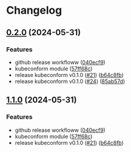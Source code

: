 # Changelog

## [0.2.0](https://github.com/Smana/daggerverse/compare/v0.1.0...v0.2.0) (2024-05-31)


### Features

* github release workfloww ([040ecf9](https://github.com/Smana/daggerverse/commit/040ecf9b27c37763092ec7c5662a96dfe7c98f2b))
* kubeconform module ([57ff68c](https://github.com/Smana/daggerverse/commit/57ff68cafc5f374bfeba0d3cf45890fd55afc9bf))
* release kubeconform v0.1.0 ([#21](https://github.com/Smana/daggerverse/issues/21)) ([b64c8fb](https://github.com/Smana/daggerverse/commit/b64c8fb2a3d0569a40c7c699b152e96dacbf2380))
* release kubeconform v0.1.0 ([#24](https://github.com/Smana/daggerverse/issues/24)) ([85ab57d](https://github.com/Smana/daggerverse/commit/85ab57d491906d2c578d99ae11eed8e1120c7dc7))

## [1.1.0](https://github.com/Smana/daggerverse/compare/v1.0.0...v1.1.0) (2024-05-31)


### Features

* github release workfloww ([040ecf9](https://github.com/Smana/daggerverse/commit/040ecf9b27c37763092ec7c5662a96dfe7c98f2b))
* kubeconform module ([57ff68c](https://github.com/Smana/daggerverse/commit/57ff68cafc5f374bfeba0d3cf45890fd55afc9bf))
* release kubeconform v0.1.0 ([#21](https://github.com/Smana/daggerverse/issues/21)) ([b64c8fb](https://github.com/Smana/daggerverse/commit/b64c8fb2a3d0569a40c7c699b152e96dacbf2380))
